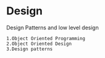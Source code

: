 # Design
Design Patterns and low level design

    1.Object Oriented Programming
    2.Object Oriented Design
    3.Design patterns